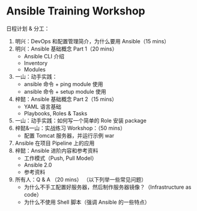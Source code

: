 # Ansible Training Workshop 

日程计划 & 分工：

1. 明兴：DevOps 和配置管理简介，为什么要用 Ansible（15 mins）
2. 明兴：Ansible 基础概念 Part 1（20 mins）
    - Ansible CLI 介绍
    - Inventory
    - Modules
3. 一山：动手实践：
    - ansible 命令 + ping module 使用
    - ansible 命令 + setup module 使用
4. 梓懿：Ansible 基础概念 Part 2（15 mins）
    - YAML 语言基础
    - Playbooks, Roles & Tasks
5. 一山：动手实践：如何写一个简单的 Role 安装 package
6. 梓懿&一山：实战练习 Workshop：（50 mins）
    - 配置 Tomcat 服务器，并运行示例 war
7. Ansible 在项目 Pipeline 上的应用
8. 梓懿：Ansible 进阶内容和参考资料
    - 工作模式（Push, Pull Model）
    - Ansible 2.0
    - 参考资料
9. 所有人：Q & A （20 mins）
     （以下列举一些常见问题）
    - 为什么不手工配置好服务器，然后制作服务器镜像？（Infrastructure as code）
    - 为什么不使用 Shell 脚本（强调 Ansible 的一些特点）
